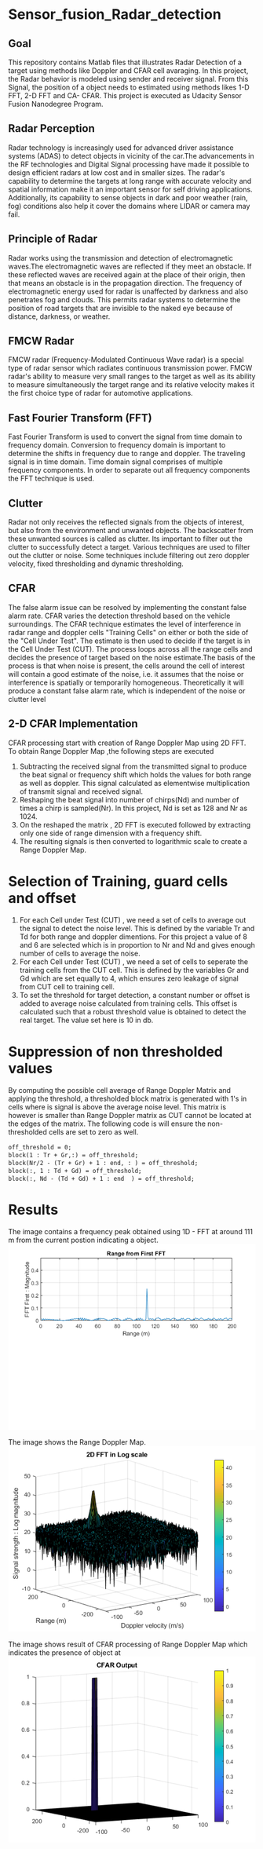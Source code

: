 # Sensor_fusion_Radar_detection

## Goal
This repository contains Matlab files that illustrates Radar Detection of a target using methods like Doppler and CFAR cell avaraging. In this project, the Radar behavior is modeled using sender and receiver signal. From this Signal, the position of a object needs to estimated using methods likes 1-D FFT, 2-D FFT and CA- CFAR. This project is executed as Udacity Sensor Fusion Nanodegree Program.


## Radar Perception
Radar technology is increasingly used for advanced driver assistance systems (ADAS) to detect objects in vicinity of the car.The advancements in the RF technologies and Digital Signal processing have made it possible to design efficient radars at low cost and in smaller sizes. The radar's capability to determine the targets at long range with accurate velocity and spatial information make it an important sensor for self driving applications. Additionally, its capability to sense objects in dark and poor weather (rain, fog) conditions also help it cover the domains where LIDAR or camera may fail. 

## Principle of Radar
Radar works using the transmission and detection of electromagnetic waves.The electromagnetic waves are reflected if they meet an obstacle. If these reflected waves are received again at the place of their origin, then that means an obstacle is in the propagation direction.
The frequency of electromagnetic energy used for radar is unaffected by darkness and also penetrates fog and clouds. This permits radar systems to determine the position of road targets that are invisible to the naked eye because of distance, darkness, or weather.
## FMCW Radar
FMCW radar (Frequency-Modulated Continuous Wave radar) is a special type of radar sensor which radiates continuous transmission power. FMCW radar's ability to measure very small ranges to the target as well as its ability to measure simultaneously the target range and its relative velocity makes it the first choice type of radar for automotive applications.
## Fast Fourier Transform (FFT)
Fast Fourier Transform is used to convert the signal from time domain to frequency domain. Conversion to frequency domain is important to determine the shifts in frequency due to range and doppler. The traveling signal is in time domain. Time domain signal comprises of multiple frequency components. In order to separate out all frequency components the FFT technique is used.
## Clutter
Radar not only receives the reflected signals from the objects of interest, but also from the environment and unwanted objects. The backscatter from these unwanted sources is called as clutter. Its important to filter out the clutter to successfully detect a target. Various techniques are used to filter out the clutter or noise. Some techniques include filtering out zero doppler velocity, fixed thresholding and dynamic thresholding.
## CFAR 
The false alarm issue can be resolved by implementing the constant false alarm rate. CFAR varies the detection threshold based on the vehicle surroundings. The CFAR technique estimates the level of interference in radar range and doppler cells "Training Cells" on either or both the side of the "Cell Under Test". The estimate is then used to decide if the target is in the Cell Under Test (CUT).
The process loops across all the range cells and decides the presence of target based on the noise estimate.The basis of the process is that when noise is present, the cells around the cell of interest will contain a good estimate of the noise, i.e. it assumes that the noise or interference is spatially or temporarily homogeneous. Theoretically it will produce a constant false alarm rate, which is independent of the noise or clutter level
## 2-D CFAR Implementation 
CFAR processing start with creation of Range Doppler Map using 2D FFT. To obtain Range Doppler Map ,the following steps are executed
1. Subtracting the received signal  from the transmitted signal to produce the beat signal or frequency shift which holds the values for both range as well as doppler.  This signal calculated as elementwise multiplication of transmit signal and received signal.
2. Reshaping the beat signal into number of chirps(Nd) and number of times a chirp is sampled(Nr). In this project, Nd is set as 128 and Nr as 1024.
3. On the reshaped the matrix , 2D FFT is executed followed by extracting only one side of range dimension with a frequency shift.
4. The resulting signals is then converted to logarithmic scale to create a Range Doppler Map.

# Selection of Training, guard cells and offset
1. For each Cell under Test (CUT) , we need a set of cells to average out the signal to detect the noise level. This is defined by the variable Tr and Td for both range and doppler dimentions. For this project a value of 8 and 6 are selected which is in proportion to Nr and Nd and gives enough number of cells to average the noise.
2. For each Cell under Test (CUT) , we need a set of cells to seperate the training cells from the CUT cell. This is defined by the variables Gr and Gd which are set equally to 4, which ensures zero leakage of signal from CUT cell to training cell.
3. To set the threshold for target detection, a constant number or offset is added to average noise calculated from training cells. This offset is calculated such that a robust threshold value is obtained to detect the real target. The value set here is 10 in db.

# Suppression of non thresholded values
By computing the possible cell average of Range Doppler Matrix and applying the threshold, a thresholded block matrix is generated with 1's in cells where is signal is above the average noise level. This matrix is however is smaller than Range Doppler matrix as CUT cannot be located at the edges of the matrix. The following code is will ensure the non-thresholded cells are set to zero as well.

```
off_threshold = 0;
block(1 : Tr + Gr,:) = off_threshold;
block(Nr/2 - (Tr + Gr) + 1 : end, : ) = off_threshold;
block(:, 1 : Td + Gd) = off_threshold;
block(:, Nd - (Td + Gd) + 1 : end  ) = off_threshold;
```

# Results
The image contains a frequency peak obtained using 1D - FFT at around 111 m from the current postion indicating a object.
![test](https://github.com/mdevana/Sensor_fusion_Radar_detection/blob/main/Images/FFT1_image.png)

The image shows the Range Doppler Map.
![test](https://github.com/mdevana/Sensor_fusion_Radar_detection/blob/main/Images/FFt2_image.png)

The image shows result of CFAR processing of Range Doppler Map which indicates the presence of object at  
![test](https://github.com/mdevana/Sensor_fusion_Radar_detection/blob/main/Images/Cfar_image.png)
